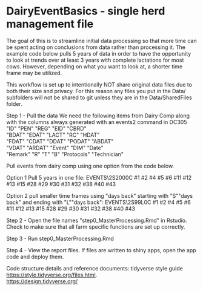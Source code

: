 # DairyEventBasics - single herd management file

The goal of this is to streamline initial data processing so that more time can be spent acting on conclusions from data rather than processing it.  The example code below pulls 5 years of data in order to have the opportunity to look at trends over at least 3 years with complete lactations for most cows.  However, depending on what you want to look at, a shorter time frame may be utilized.

This workflow is set up to intentionally NOT share original data files due to both their size and privacy. For this reason any files you put in the Data/ subfolders will not be shared to git unless they are in the Data/SharedFiles folder.

Step 1 - Pull the data
We need the following items from Dairy Comp along with the columns always generated with an events2 command in DC305
"ID"         "PEN"        "REG"        "EID"        "CBRD"      
"BDAT"       "EDAT"       "LACT"       "RC"         "HDAT"      
"FDAT"       "CDAT"       "DDAT"       "PODAT"      "ABDAT"     
"VDAT"       "ARDAT"      "Event"      "DIM"        "Date"      
"Remark"     "R"          "T"          "B"          "Protocols" 
"Technician"

Pull events from dairy comp using one option from the code below. 

Option 1 Pull 5 years in one file: 
EVENTS\2S2000C #1 #2 #4 #5 #6 #11 #12 #13 #15 #28 #29 #30 #31 #32 #38 #40 #43

Option 2 pull smaller time frames using "days back" starting with "S""days back" and ending with "L""days back": 
EVENTS\2S99L0C #1 #2 #4 #5 #6 #11 #12 #13 #15 #28 #29 #30 #31 #32 #38 #40 #43


Step 2 - Open the file names "step0_MasterProcessing.Rmd" in Rstudio.  Check to make sure that all farm specific functions are set up correctly.

Step 3 - Run step0_MasterProcessing.Rmd

Step 4 - View the report files.  If files are written to shiny apps, open the app code and deploy them.

Code structure details and reference documents:
tidyverse style guide https://style.tidyverse.org/files.html.  
https://design.tidyverse.org/


